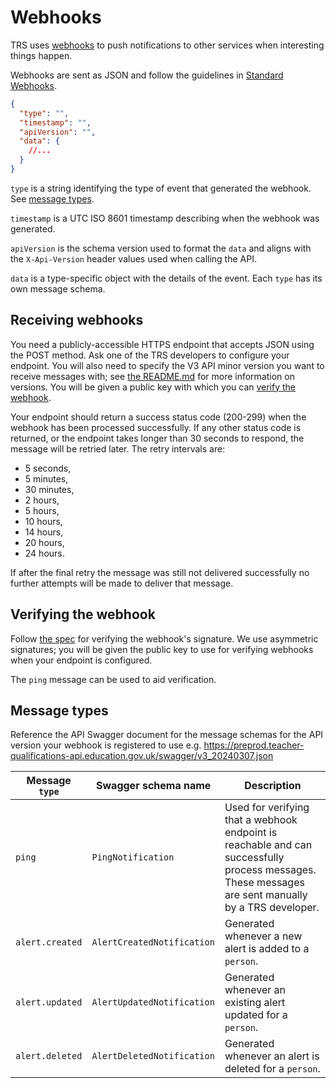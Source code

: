 # Webhooks

TRS uses [webhooks](https://en.wikipedia.org/wiki/Webhook) to push notifications to other services when interesting things happen.

Webhooks are sent as JSON and follow the guidelines in [Standard Webhooks](https://www.standardwebhooks.com/).

```json
{
  "type": "",
  "timestamp": "",
  "apiVersion": "",
  "data": {
    //...
  }
}
```

`type` is a string identifying the type of event that generated the webhook. See [message types](#message-types).

`timestamp` is a UTC ISO 8601 timestamp describing when the webhook was generated.

`apiVersion` is the schema version used to format the `data` and aligns with the `X-Api-Version` header values used when calling the API.

`data` is a type-specific object with the details of the event. Each `type` has its own message schema.


## Receiving webhooks

You need a publicly-accessible HTTPS endpoint that accepts JSON using the POST method. Ask one of the TRS developers to configure your endpoint.
You will also need to specify the V3 API minor version you want to receive messages with; see [the README.md](../../README.md) for more information on versions.
You will be given a public key with which you can [verify the webhook](#verifying-the-webhook).

Your endpoint should return a success status code (200-299) when the webhook has been processed successfully.
If any other status code is returned, or the endpoint takes longer than 30 seconds to respond, the message will be retried later. The retry intervals are:
- 5 seconds,
- 5 minutes,
- 30 minutes,
- 2 hours,
- 5 hours,
- 10 hours,
- 14 hours,
- 20 hours,
- 24 hours.

If after the final retry the message was still not delivered successfully no further attempts will be made to deliver that message.


## Verifying the webhook

Follow [the spec](https://github.com/standard-webhooks/standard-webhooks/blob/main/spec/standard-webhooks.md#verifying-signatures) for verifying the webhook's signature.
We use asymmetric signatures; you will be given the public key to use for verifying webhooks when your endpoint is configured.

The `ping` message can be used to aid verification.


## Message types

Reference the API Swagger document for the message schemas for the API version your webhook is registered to use
e.g. https://preprod.teacher-qualifications-api.education.gov.uk/swagger/v3_20240307.json

| Message `type` | Swagger schema name | Description |
| - | - | - |
| `ping` | `PingNotification` | Used for verifying that a webhook endpoint is reachable and can successfully process messages. These messages are sent manually by a TRS developer. |
| `alert.created` | `AlertCreatedNotification` | Generated whenever a new alert is added to a `person`. |
| `alert.updated` | `AlertUpdatedNotification` | Generated whenever an existing alert updated for a `person`. |
| `alert.deleted` | `AlertDeletedNotification` | Generated whenever an alert is deleted for a `person`. |
